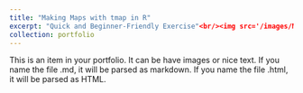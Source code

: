 ```yaml
---
title: "Making Maps with tmap in R"
excerpt: "Quick and Beginner-Friendly Exercise"<br/><img src='/images/Map_Landcover_Comparison_Buffers.png' width="350" height="400">
collection: portfolio
---
```


This is an item in your portfolio. It can be have images or nice text. If you name the file .md, it will be parsed as markdown. If you name the file .html, it will be parsed as HTML. 
